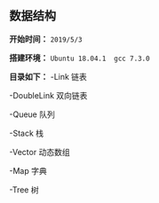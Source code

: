 ## 数据结构
**开始时间：**
`2019/5/3`

**搭建环境：**
`Ubuntu 18.04.1  gcc 7.3.0`

**目录如下：**
-Link 链表

-DoubleLink 双向链表

-Queue 队列

-Stack 栈

-Vector 动态数组

-Map 字典

-Tree 树
